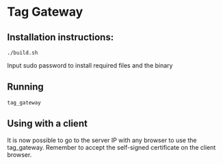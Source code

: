 # Tag Gateway

## Installation instructions: 
``` ./build.sh ```

Input sudo password to install required files and the binary

## Running
```tag_gateway```

## Using with a client
It is now possible to go to the server IP with any browser to use the tag_gateway. 
Remember to accept the self-signed certificate on the client browser.

